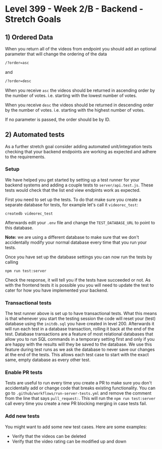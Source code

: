 # Level 399 - Week 2/B - Backend - Stretch Goals

## 1) Ordered Data

When you return all of the videos from endpoint you should add an optional parameter that will change the ordering of the data

```sh
/?order=asc
```

and

```sh
/?order=desc
```

When you receive `asc` the videos should be returned in ascending order by the number of votes. i.e. starting with the lowest number of votes.

When you receive `desc` the videos should be returned in descending order by the number of votes. i.e. starting with the highest number of votes.

If no parameter is passed, the order should be by ID.

## 2) Automated tests

As a further stretch goal consider adding automated unit/integration tests checking that your backend endpoints are working as expected and adhere to the requirements.

### Setup

We have helped you get started by setting up a test runner for your backend systems and adding a couple tests to `server/api.test.js`. These tests would check that the list end view endpints work as expected.

First you need to set up the tests. To do that make sure you create a separate database for tests, for example let's call it `videorec_test`:

```
createdb videorec_test
```

Afterwards edit your `.env` file and change the `TEST_DATABASE_URL` to point to this database.

**Note:** we are using a different database to make sure that we don't accidentally modify your normal database every time that you run your tests.

Once you have set up the database settings you can now run the tests by calling

```
npm run test:server
```

Check the response, it will tell you if the tests have succeeded or not. As with the frontend tests it is possible you you will need to update the test to cater for how you have implemented your backend.

### Transactional tests

The test runner above is set up to have transactional tests. What this means is that whenever you start the testing session the code will reset your (test) database using the `initdb.sql` you have created in level 200. Afterwards it will run each test in a database transaction, rolling it back at the end of the test. Database transactions are a feature of most relational databases that allow you to run SQL commands in a temporary setting first and only if you are happy with the results will they be saved to the database. We use this feature during test runs as we ask the database to never save our changes at the end of the tests. This allows each test case to start with the exact same, empty database as every other test.

### Enable PR tests

Tests are useful to run every time you create a PR to make sure you don't accidentally add or change code that breaks existing functionality. You can go to `.github/workflows/run-server-tests.yml` and remove the comment from the line that says `pull_request:`. This will run the `npm run test:server` call every time you create a new PR blocking merging in case tests fail.

### Add new tests

You might want to add some new test cases. Here are some examples:

- Verify that the videos can be deleted
- Verify that the video rating can be modified up and down
